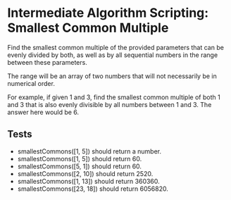 # Intermediate Algorithm Scripting: Smallest Common Multiple

Find the smallest common multiple of the provided parameters that can be evenly divided by both, as well as by all sequential numbers in the range between these parameters.

The range will be an array of two numbers that will not necessarily be in numerical order.

For example, if given 1 and 3, find the smallest common multiple of both 1 and 3 that is also evenly divisible by all numbers between 1 and 3. The answer here would be 6.

## Tests

- smallestCommons([1, 5]) should return a number.
- smallestCommons([1, 5]) should return 60.
- smallestCommons([5, 1]) should return 60.
- smallestCommons([2, 10]) should return 2520.
- smallestCommons([1, 13]) should return 360360.
- smallestCommons([23, 18]) should return 6056820.